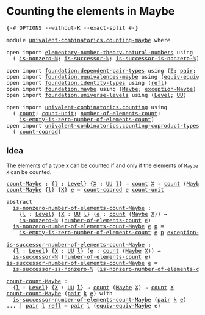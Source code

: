 # Counting the elements in Maybe

<pre class="Agda"><a id="43" class="Symbol">{-#</a> <a id="47" class="Keyword">OPTIONS</a> <a id="55" class="Pragma">--without-K</a> <a id="67" class="Pragma">--exact-split</a> <a id="81" class="Symbol">#-}</a>

<a id="86" class="Keyword">module</a> <a id="93" href="univalent-combinatorics.counting-maybe.html" class="Module">univalent-combinatorics.counting-maybe</a> <a id="132" class="Keyword">where</a>

<a id="139" class="Keyword">open</a> <a id="144" class="Keyword">import</a> <a id="151" href="elementary-number-theory.natural-numbers.html" class="Module">elementary-number-theory.natural-numbers</a> <a id="192" class="Keyword">using</a>
  <a id="200" class="Symbol">(</a> <a id="202" href="elementary-number-theory.natural-numbers.html#1926" class="Function">is-nonzero-ℕ</a><a id="214" class="Symbol">;</a> <a id="216" href="elementary-number-theory.natural-numbers.html#1848" class="Function">is-successor-ℕ</a><a id="230" class="Symbol">;</a> <a id="232" href="elementary-number-theory.natural-numbers.html#3219" class="Function">is-successor-is-nonzero-ℕ</a><a id="257" class="Symbol">)</a>

<a id="260" class="Keyword">open</a> <a id="265" class="Keyword">import</a> <a id="272" href="foundation.dependent-pair-types.html" class="Module">foundation.dependent-pair-types</a> <a id="304" class="Keyword">using</a> <a id="310" class="Symbol">(</a><a id="311" href="foundation-core.dependent-pair-types.html#502" class="Record">Σ</a><a id="312" class="Symbol">;</a> <a id="314" href="foundation-core.dependent-pair-types.html#575" class="InductiveConstructor">pair</a><a id="318" class="Symbol">;</a> <a id="320" href="foundation-core.dependent-pair-types.html#592" class="Field">pr1</a><a id="323" class="Symbol">;</a> <a id="325" href="foundation-core.dependent-pair-types.html#604" class="Field">pr2</a><a id="328" class="Symbol">)</a>
<a id="330" class="Keyword">open</a> <a id="335" class="Keyword">import</a> <a id="342" href="foundation.equivalences-maybe.html" class="Module">foundation.equivalences-maybe</a> <a id="372" class="Keyword">using</a> <a id="378" class="Symbol">(</a><a id="379" href="foundation.equivalences-maybe.html#14629" class="Function">equiv-equiv-Maybe</a><a id="396" class="Symbol">)</a>
<a id="398" class="Keyword">open</a> <a id="403" class="Keyword">import</a> <a id="410" href="foundation.identity-types.html" class="Module">foundation.identity-types</a> <a id="436" class="Keyword">using</a> <a id="442" class="Symbol">(</a><a id="443" href="foundation-core.identity-types.html#694" class="InductiveConstructor">refl</a><a id="447" class="Symbol">)</a>
<a id="449" class="Keyword">open</a> <a id="454" class="Keyword">import</a> <a id="461" href="foundation.maybe.html" class="Module">foundation.maybe</a> <a id="478" class="Keyword">using</a> <a id="484" class="Symbol">(</a><a id="485" href="foundation.maybe.html#1378" class="Function">Maybe</a><a id="490" class="Symbol">;</a> <a id="492" href="foundation.maybe.html#1935" class="Function">exception-Maybe</a><a id="507" class="Symbol">)</a>
<a id="509" class="Keyword">open</a> <a id="514" class="Keyword">import</a> <a id="521" href="foundation.universe-levels.html" class="Module">foundation.universe-levels</a> <a id="548" class="Keyword">using</a> <a id="554" class="Symbol">(</a><a id="555" href="Agda.Primitive.html#597" class="Postulate">Level</a><a id="560" class="Symbol">;</a> <a id="562" href="foundation-core.universe-levels.html#222" class="Primitive">UU</a><a id="564" class="Symbol">)</a>

<a id="567" class="Keyword">open</a> <a id="572" class="Keyword">import</a> <a id="579" href="univalent-combinatorics.counting.html" class="Module">univalent-combinatorics.counting</a> <a id="612" class="Keyword">using</a>
  <a id="620" class="Symbol">(</a> <a id="622" href="univalent-combinatorics.counting.html#1746" class="Function">count</a><a id="627" class="Symbol">;</a> <a id="629" href="univalent-combinatorics.counting.html#5581" class="Function">count-unit</a><a id="639" class="Symbol">;</a> <a id="641" href="univalent-combinatorics.counting.html#1874" class="Function">number-of-elements-count</a><a id="665" class="Symbol">;</a>
    <a id="671" href="univalent-combinatorics.counting.html#3726" class="Function">is-empty-is-zero-number-of-elements-count</a><a id="712" class="Symbol">)</a>
<a id="714" class="Keyword">open</a> <a id="719" class="Keyword">import</a> <a id="726" href="univalent-combinatorics.counting-coproduct-types.html" class="Module">univalent-combinatorics.counting-coproduct-types</a> <a id="775" class="Keyword">using</a>
  <a id="783" class="Symbol">(</a> <a id="785" href="univalent-combinatorics.counting-coproduct-types.html#1380" class="Function">count-coprod</a><a id="797" class="Symbol">)</a>
</pre>
## Idea

The elements of a type `X` can be counted if and only if the elements of `Maybe X` can be counted.

<pre class="Agda"><a id="count-Maybe"></a><a id="921" href="univalent-combinatorics.counting-maybe.html#921" class="Function">count-Maybe</a> <a id="933" class="Symbol">:</a> <a id="935" class="Symbol">{</a><a id="936" href="univalent-combinatorics.counting-maybe.html#936" class="Bound">l</a> <a id="938" class="Symbol">:</a> <a id="940" href="Agda.Primitive.html#597" class="Postulate">Level</a><a id="945" class="Symbol">}</a> <a id="947" class="Symbol">{</a><a id="948" href="univalent-combinatorics.counting-maybe.html#948" class="Bound">X</a> <a id="950" class="Symbol">:</a> <a id="952" href="foundation-core.universe-levels.html#222" class="Primitive">UU</a> <a id="955" href="univalent-combinatorics.counting-maybe.html#936" class="Bound">l</a><a id="956" class="Symbol">}</a> <a id="958" class="Symbol">→</a> <a id="960" href="univalent-combinatorics.counting.html#1746" class="Function">count</a> <a id="966" href="univalent-combinatorics.counting-maybe.html#948" class="Bound">X</a> <a id="968" class="Symbol">→</a> <a id="970" href="univalent-combinatorics.counting.html#1746" class="Function">count</a> <a id="976" class="Symbol">(</a><a id="977" href="foundation.maybe.html#1378" class="Function">Maybe</a> <a id="983" href="univalent-combinatorics.counting-maybe.html#948" class="Bound">X</a><a id="984" class="Symbol">)</a>
<a id="986" href="univalent-combinatorics.counting-maybe.html#921" class="Function">count-Maybe</a> <a id="998" class="Symbol">{</a><a id="999" href="univalent-combinatorics.counting-maybe.html#999" class="Bound">l</a><a id="1000" class="Symbol">}</a> <a id="1002" class="Symbol">{</a><a id="1003" href="univalent-combinatorics.counting-maybe.html#1003" class="Bound">X</a><a id="1004" class="Symbol">}</a> <a id="1006" href="univalent-combinatorics.counting-maybe.html#1006" class="Bound">e</a> <a id="1008" class="Symbol">=</a> <a id="1010" href="univalent-combinatorics.counting-coproduct-types.html#1380" class="Function">count-coprod</a> <a id="1023" href="univalent-combinatorics.counting-maybe.html#1006" class="Bound">e</a> <a id="1025" href="univalent-combinatorics.counting.html#5581" class="Function">count-unit</a>

<a id="1037" class="Keyword">abstract</a>
  <a id="is-nonzero-number-of-elements-count-Maybe"></a><a id="1048" href="univalent-combinatorics.counting-maybe.html#1048" class="Function">is-nonzero-number-of-elements-count-Maybe</a> <a id="1090" class="Symbol">:</a>
    <a id="1096" class="Symbol">{</a><a id="1097" href="univalent-combinatorics.counting-maybe.html#1097" class="Bound">l</a> <a id="1099" class="Symbol">:</a> <a id="1101" href="Agda.Primitive.html#597" class="Postulate">Level</a><a id="1106" class="Symbol">}</a> <a id="1108" class="Symbol">{</a><a id="1109" href="univalent-combinatorics.counting-maybe.html#1109" class="Bound">X</a> <a id="1111" class="Symbol">:</a> <a id="1113" href="foundation-core.universe-levels.html#222" class="Primitive">UU</a> <a id="1116" href="univalent-combinatorics.counting-maybe.html#1097" class="Bound">l</a><a id="1117" class="Symbol">}</a> <a id="1119" class="Symbol">(</a><a id="1120" href="univalent-combinatorics.counting-maybe.html#1120" class="Bound">e</a> <a id="1122" class="Symbol">:</a> <a id="1124" href="univalent-combinatorics.counting.html#1746" class="Function">count</a> <a id="1130" class="Symbol">(</a><a id="1131" href="foundation.maybe.html#1378" class="Function">Maybe</a> <a id="1137" href="univalent-combinatorics.counting-maybe.html#1109" class="Bound">X</a><a id="1138" class="Symbol">))</a> <a id="1141" class="Symbol">→</a>
    <a id="1147" href="elementary-number-theory.natural-numbers.html#1926" class="Function">is-nonzero-ℕ</a> <a id="1160" class="Symbol">(</a><a id="1161" href="univalent-combinatorics.counting.html#1874" class="Function">number-of-elements-count</a> <a id="1186" href="univalent-combinatorics.counting-maybe.html#1120" class="Bound">e</a><a id="1187" class="Symbol">)</a>
  <a id="1191" href="univalent-combinatorics.counting-maybe.html#1048" class="Function">is-nonzero-number-of-elements-count-Maybe</a> <a id="1233" href="univalent-combinatorics.counting-maybe.html#1233" class="Bound">e</a> <a id="1235" href="univalent-combinatorics.counting-maybe.html#1235" class="Bound">p</a> <a id="1237" class="Symbol">=</a>
    <a id="1243" href="univalent-combinatorics.counting.html#3726" class="Function">is-empty-is-zero-number-of-elements-count</a> <a id="1285" href="univalent-combinatorics.counting-maybe.html#1233" class="Bound">e</a> <a id="1287" href="univalent-combinatorics.counting-maybe.html#1235" class="Bound">p</a> <a id="1289" href="foundation.maybe.html#1935" class="Function">exception-Maybe</a>

<a id="is-successor-number-of-elements-count-Maybe"></a><a id="1306" href="univalent-combinatorics.counting-maybe.html#1306" class="Function">is-successor-number-of-elements-count-Maybe</a> <a id="1350" class="Symbol">:</a>
  <a id="1354" class="Symbol">{</a><a id="1355" href="univalent-combinatorics.counting-maybe.html#1355" class="Bound">l</a> <a id="1357" class="Symbol">:</a> <a id="1359" href="Agda.Primitive.html#597" class="Postulate">Level</a><a id="1364" class="Symbol">}</a> <a id="1366" class="Symbol">{</a><a id="1367" href="univalent-combinatorics.counting-maybe.html#1367" class="Bound">X</a> <a id="1369" class="Symbol">:</a> <a id="1371" href="foundation-core.universe-levels.html#222" class="Primitive">UU</a> <a id="1374" href="univalent-combinatorics.counting-maybe.html#1355" class="Bound">l</a><a id="1375" class="Symbol">}</a> <a id="1377" class="Symbol">(</a><a id="1378" href="univalent-combinatorics.counting-maybe.html#1378" class="Bound">e</a> <a id="1380" class="Symbol">:</a> <a id="1382" href="univalent-combinatorics.counting.html#1746" class="Function">count</a> <a id="1388" class="Symbol">(</a><a id="1389" href="foundation.maybe.html#1378" class="Function">Maybe</a> <a id="1395" href="univalent-combinatorics.counting-maybe.html#1367" class="Bound">X</a><a id="1396" class="Symbol">))</a> <a id="1399" class="Symbol">→</a>
  <a id="1403" href="elementary-number-theory.natural-numbers.html#1848" class="Function">is-successor-ℕ</a> <a id="1418" class="Symbol">(</a><a id="1419" href="univalent-combinatorics.counting.html#1874" class="Function">number-of-elements-count</a> <a id="1444" href="univalent-combinatorics.counting-maybe.html#1378" class="Bound">e</a><a id="1445" class="Symbol">)</a>
<a id="1447" href="univalent-combinatorics.counting-maybe.html#1306" class="Function">is-successor-number-of-elements-count-Maybe</a> <a id="1491" href="univalent-combinatorics.counting-maybe.html#1491" class="Bound">e</a> <a id="1493" class="Symbol">=</a>
  <a id="1497" href="elementary-number-theory.natural-numbers.html#3219" class="Function">is-successor-is-nonzero-ℕ</a> <a id="1523" class="Symbol">(</a><a id="1524" href="univalent-combinatorics.counting-maybe.html#1048" class="Function">is-nonzero-number-of-elements-count-Maybe</a> <a id="1566" href="univalent-combinatorics.counting-maybe.html#1491" class="Bound">e</a><a id="1567" class="Symbol">)</a>

<a id="count-count-Maybe"></a><a id="1570" href="univalent-combinatorics.counting-maybe.html#1570" class="Function">count-count-Maybe</a> <a id="1588" class="Symbol">:</a>
  <a id="1592" class="Symbol">{</a><a id="1593" href="univalent-combinatorics.counting-maybe.html#1593" class="Bound">l</a> <a id="1595" class="Symbol">:</a> <a id="1597" href="Agda.Primitive.html#597" class="Postulate">Level</a><a id="1602" class="Symbol">}</a> <a id="1604" class="Symbol">{</a><a id="1605" href="univalent-combinatorics.counting-maybe.html#1605" class="Bound">X</a> <a id="1607" class="Symbol">:</a> <a id="1609" href="foundation-core.universe-levels.html#222" class="Primitive">UU</a> <a id="1612" href="univalent-combinatorics.counting-maybe.html#1593" class="Bound">l</a><a id="1613" class="Symbol">}</a> <a id="1615" class="Symbol">→</a> <a id="1617" href="univalent-combinatorics.counting.html#1746" class="Function">count</a> <a id="1623" class="Symbol">(</a><a id="1624" href="foundation.maybe.html#1378" class="Function">Maybe</a> <a id="1630" href="univalent-combinatorics.counting-maybe.html#1605" class="Bound">X</a><a id="1631" class="Symbol">)</a> <a id="1633" class="Symbol">→</a> <a id="1635" href="univalent-combinatorics.counting.html#1746" class="Function">count</a> <a id="1641" href="univalent-combinatorics.counting-maybe.html#1605" class="Bound">X</a>
<a id="1643" href="univalent-combinatorics.counting-maybe.html#1570" class="Function">count-count-Maybe</a> <a id="1661" class="Symbol">(</a><a id="1662" href="foundation-core.dependent-pair-types.html#575" class="InductiveConstructor">pair</a> <a id="1667" href="univalent-combinatorics.counting-maybe.html#1667" class="Bound">k</a> <a id="1669" href="univalent-combinatorics.counting-maybe.html#1669" class="Bound">e</a><a id="1670" class="Symbol">)</a> <a id="1672" class="Keyword">with</a>
  <a id="1679" href="univalent-combinatorics.counting-maybe.html#1306" class="Function">is-successor-number-of-elements-count-Maybe</a> <a id="1723" class="Symbol">(</a><a id="1724" href="foundation-core.dependent-pair-types.html#575" class="InductiveConstructor">pair</a> <a id="1729" href="univalent-combinatorics.counting-maybe.html#1667" class="Bound">k</a> <a id="1731" href="univalent-combinatorics.counting-maybe.html#1669" class="Bound">e</a><a id="1732" class="Symbol">)</a>
<a id="1734" class="Symbol">...</a> <a id="1738" class="Symbol">|</a> <a id="1740" href="foundation-core.dependent-pair-types.html#575" class="InductiveConstructor">pair</a> <a id="1745" href="univalent-combinatorics.counting-maybe.html#1745" class="Bound">l</a> <a id="1747" href="foundation-core.identity-types.html#694" class="InductiveConstructor">refl</a> <a id="1752" class="Symbol">=</a> <a id="1754" href="foundation-core.dependent-pair-types.html#575" class="InductiveConstructor">pair</a> <a id="1759" href="univalent-combinatorics.counting-maybe.html#1745" class="Bound">l</a> <a id="1761" class="Symbol">(</a><a id="1762" href="foundation.equivalences-maybe.html#14629" class="Function">equiv-equiv-Maybe</a> <a id="1780" class="Bound">e</a><a id="1781" class="Symbol">)</a>
</pre>